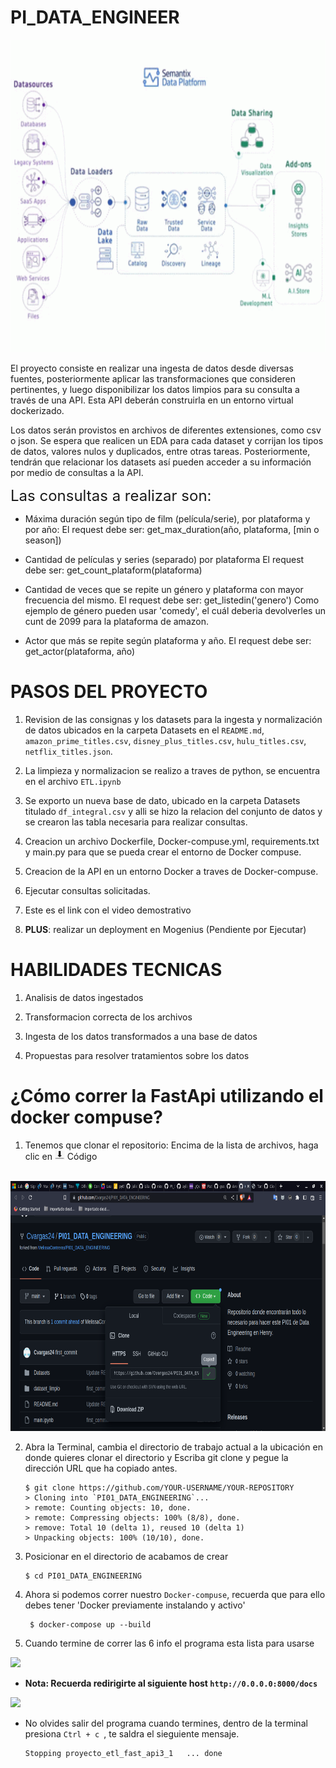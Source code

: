 
# PI_DATA_ENGINEER
<img src=".\_src\etl.gif" height="500"><br>

El proyecto consiste en realizar una ingesta de datos desde diversas fuentes, posteriormente aplicar las transformaciones que consideren pertinentes, y luego disponibilizar los datos limpios para su consulta a través de una API. Esta API deberán construirla en un entorno virtual dockerizado.

Los datos serán provistos en archivos de diferentes extensiones, como csv o json. Se espera que realicen un EDA para cada dataset y corrijan los tipos de datos, valores nulos y duplicados, entre otras tareas. Posteriormente, tendrán que relacionar los datasets así pueden acceder a su información por medio de consultas a la API.

<FONT SIZE=5>Las consultas a realizar son:</font>

* Máxima duración según tipo de film (película/serie), por plataforma y por año: El request debe ser: get_max_duration(año, plataforma, [min o season])

* Cantidad de películas y series (separado) por plataforma El request debe ser: get_count_plataform(plataforma)

* Cantidad de veces que se repite un género y plataforma con mayor frecuencia del mismo. El request debe ser: get_listedin('genero')
Como ejemplo de género pueden usar 'comedy', el cuál deberia devolverles un cunt de 2099 para la plataforma de amazon.

* Actor que más se repite según plataforma y año. El request debe ser: get_actor(plataforma, año)

# PASOS DEL PROYECTO
1. Revision de las consignas y los datasets para la ingesta y normalización de datos ubicados en la carpeta Datasets en el `README.md`, `amazon_prime_titles.csv`, `disney_plus_titles.csv`, `hulu_titles.csv`, `netflix_titles.json`.

2. La limpieza y normalizacion se realizo a traves de python, se encuentra en el archivo `ETL.ipynb`

3. Se exporto un nueva base de dato, ubicado en la carpeta Datasets titulado `df_integral.csv` y alli se hizo la relacion del conjunto de datos y se crearon las tabla necesaria para realizar consultas.

4. Creacion un archivo Dockerfile, Docker-compuse.yml, requirements.txt y main.py para que se pueda crear el entorno de Docker compuse.

5. Creacion de la API en un entorno Docker a traves de Docker-compuse.

6. Ejecutar consultas solicitadas.

7. Este es el link con el video demostrativo 

8. **PLUS**: realizar un deployment en Mogenius (Pendiente por Ejecutar)



# HABILIDADES TECNICAS

1. Analisis de datos ingestados
    
2. Transformacion correcta de los archivos

3. Ingesta de los datos transformados a una base de datos
4. Propuestas para resolver tratamientos sobre los datos
    


# ¿Cómo correr la FastApi utilizando el docker compuse?
1. Tenemos que clonar el repositorio: Encima de la lista de archivos, haga clic en <img src=".\_src\Flecha_descarga.png" height="15"> Código
<br>


<img src=".\_src\git_clone.png" height="400">
<br>


2. Abra la Terminal, cambia el directorio de trabajo actual a la ubicación en donde quieres clonar el directorio y Escriba git clone y pegue la dirección URL que ha copiado antes.

    ```shell
    $ git clone https://github.com/YOUR-USERNAME/YOUR-REPOSITORY
    > Cloning into `PI01_DATA_ENGINEERING`...
    > remote: Counting objects: 10, done.
    > remote: Compressing objects: 100% (8/8), done.
    > remove: Total 10 (delta 1), reused 10 (delta 1)
    > Unpacking objects: 100% (10/10), done.
    ```

3. Posicionar en el directorio de acabamos de crear
    ```shell
    $ cd PI01_DATA_ENGINEERING  
    ```


4. Ahora si podemos correr nuestro `Docker-compuse`, recuerda que para ello debes tener 'Docker previamente instalando y activo' 

   ```shell
    $ docker-compose up --build
    ```
 
5. Cuando termine de correr las 6 info el programa esta lista para usarse

<img src=".\_src\terminal.png" height="400">


* <strong>Nota: Recuerda redirigirte al siguiente host `http://0.0.0.0:8000/docs` </strong>

<img src=".\_src\Docker-compuse.png" height="400">


* No olvides salir del programa cuando termines, dentro de la terminal presiona `Ctrl + c `, te saldra el sieguiente mensaje.
    ```shell
    Stopping proyecto_etl_fast_api3_1   ... done
    ```
